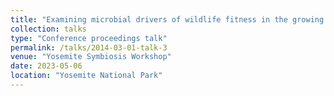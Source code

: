 ```yaml
---
title: "Examining microbial drivers of wildlife fitness in the growing anthropogenic landscape"
collection: talks
type: "Conference proceedings talk"
permalink: /talks/2014-03-01-talk-3
venue: "Yosemite Symbiosis Workshop"
date: 2023-05-06
location: "Yosemite National Park"
---
```

